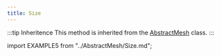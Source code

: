 ```yaml
---
title: Size
---
```


:::tip Inheritence
This method is inherited from the [AbstractMesh](../AbstractMesh/AbstractMesh_.md) class.
:::

import EXAMPLE5 from "../AbstractMesh/Size.md";

<EXAMPLE5 />
